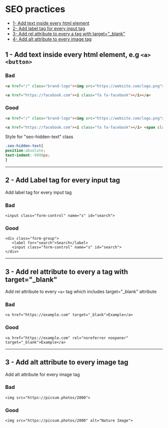 # SEO practices

- [1- Add text inside every html element](#add-text) 
- [2- Add label tag for every input tag](#add-label) 
- [3- Add rel attribute to every a tag with target="_blank"](#add-rel) 
- [4- Add alt attribute to every image tag](#add-alt) 

## 1 - Add text inside every html element, e.g `<a>` `<button>` <a name="add-text"></a>

### Bad

```html
<a href="/" class="brand-logo"><img src="https://website.com/logo.png"></a>
```

```html
<a href="https://facebook.com"><i class="fa fa-facebook"></i></a>
```

### Good


```html
<a href="/" class="brand-logo"><img src="https://website.com/logo.png"> <span class="seo-hidden-text">Website Name</span></a>
```

```html
<a href="https://facebook.com"><i class="fa fa-facebook"></i> <span class="seo-hidden-text">Facebook</span></a>
```

Style for "seo-hidden-text" class
```css
.seo-hidden-text{
position:absolute;
text-indent:-9999px;
}
```

--------
## 2 - Add Label tag for every input tag  <a name="add-label"></a>


Add label tag for every input tag

### Bad
```
<input class="form-control" name="s" id="search"> 
```

### Good
```
<div class="form-group">
   <label for="search">Search</label>
   <input class="form-control" name="s" id="search"> 
</div>
```

---------

## 3 - Add rel attribute to every a tag with target="_blank" <a name="add-rel"></a>

Add rel attribute to every `<a>` tag which includes target="_blank" attribute

### Bad 
```
<a href="https://example.com" target="_blank">Example</a>
```

### Good 
```
<a href="https://example.com" rel="noreferrer noopener" target="_blank">Example</a>
```

---------

## 3 - Add alt attribute to every image tag <a name="add-alt"></a>

Add alt attribute for every image tag

### Bad 
```
<img src="https://picsum.photos/2000">
```

### Good 
```
<img src="https://picsum.photos/2000" alt="Nature Image">
```


